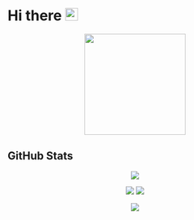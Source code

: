 # Hi there <img src="https://media.giphy.com/media/hvRJCLFzcasrR4ia7z/giphy.gif" width="25px">
<p align="center">
<img src="https://media.giphy.com/media/vFKqnCdLPNOKc/giphy.gif" width="200" height="200" />
                                                                                                </p>
                                                                                                
## GitHub Stats

<p align="center">
    <img align=center src="https://github-profile-summary-cards.vercel.app/api/cards/profile-details?username=Tristan-H11&theme=vue"/>
</p>
<p align="center">
<img src="https://github-profile-summary-cards.vercel.app/api/cards/repos-per-language?username=Tristan-H11&theme=vue"/>
<img src="https://github-profile-summary-cards.vercel.app/api/cards/most-commit-language?username=Tristan-H11&theme=vue"/>
</p>
<p align="center">
    <img align=center src="https://github-profile-summary-cards.vercel.app/api/cards/productive-time?username=Tristan-H11&theme=vue"/>
</p>
